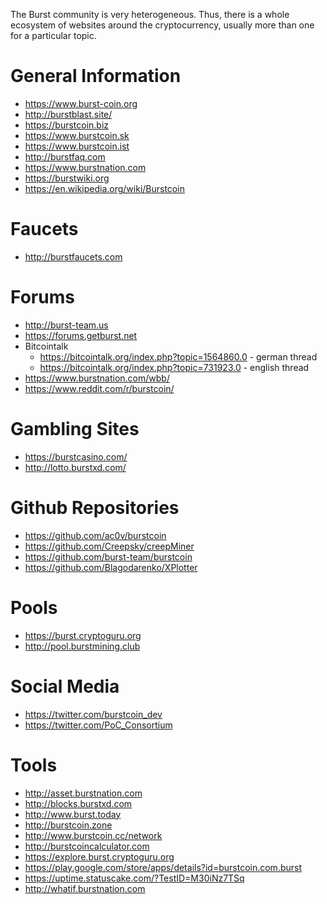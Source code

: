 The Burst community is very heterogeneous. Thus, there is a whole ecosystem of websites around the cryptocurrency, usually more than one for a particular topic.

General Information
===================

-   <https://www.burst-coin.org>
-   <http://burstblast.site/>
-   <https://burstcoin.biz>
-   <https://www.burstcoin.sk>
-   <https://www.burstcoin.ist>
-   <http://burstfaq.com>
-   <https://www.burstnation.com>
-   <https://burstwiki.org>
-   <https://en.wikipedia.org/wiki/Burstcoin>

Faucets
=======

-   <http://burstfaucets.com>

Forums
======

-   <http://burst-team.us>
-   <https://forums.getburst.net>
-   Bitcointalk
    -   <https://bitcointalk.org/index.php?topic=1564860.0> - german thread
    -   <https://bitcointalk.org/index.php?topic=731923.0> - english thread
-   <https://www.burstnation.com/wbb/>
-   <https://www.reddit.com/r/burstcoin/>

Gambling Sites
==============

-   <https://burstcasino.com/>
-   <http://lotto.burstxd.com/>

Github Repositories
===================

-   <https://github.com/ac0v/burstcoin>
-   <https://github.com/Creepsky/creepMiner>
-   <https://github.com/burst-team/burstcoin>
-   <https://github.com/Blagodarenko/XPlotter>

Pools
=====

-   <https://burst.cryptoguru.org>
-   <http://pool.burstmining.club>

Social Media
============

-   <https://twitter.com/burstcoin_dev>
-   <https://twitter.com/PoC_Consortium>

Tools
=====

-   <http://asset.burstnation.com>
-   <http://blocks.burstxd.com>
-   <http://www.burst.today>
-   <http://burstcoin.zone>
-   <http://www.burstcoin.cc/network>
-   <http://burstcoincalculator.com>
-   <https://explore.burst.cryptoguru.org>
-   <https://play.google.com/store/apps/details?id=burstcoin.com.burst>
-   <https://uptime.statuscake.com/?TestID=M30iNz7TSq>
-   <http://whatif.burstnation.com>

